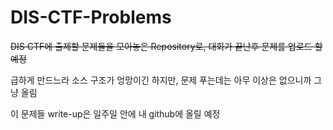 # DIS-CTF-Problems

~~DIS CTF에 출제할 문제들을 모아놓은 Repository로, 대회가 끝난후 문제를 업로드 할 예정~~

급하게 만드느라 소스 구조가 엉망이긴 하지만, 문제 푸는데는 아무 이상은 없으니까 그냥 올림

이 문제들 write-up은 일주일 안에 내 github에 올릴 예정
